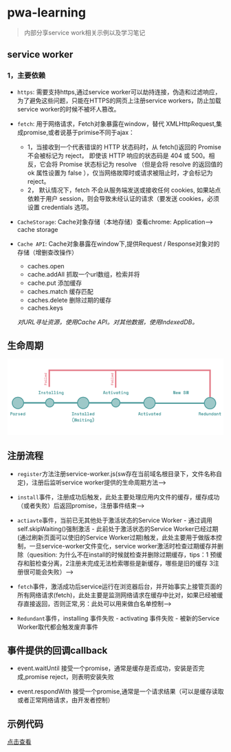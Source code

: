 # pwa-learning

> 内部分享service work相关示例以及学习笔记

## service worker

### 1，主要依赖
* `https`: 需要支持https,通过service worker可以劫持连接，伪造和过滤响应，为了避免这些问题，只能在HTTPS的网页上注册service workers，防止加载service worker的时候不被坏人篡改。
* `fetch`: 用于网络请求，Fetch对象暴露在window，替代 XMLHttpRequest,集成promise,或者说基于primise不同于ajax：
  * 1，当接收到一个代表错误的 HTTP 状态码时，从 fetch()返回的 Promise 不会被标记为 reject， 即使该 HTTP 响应的状态码是 404 或 500。相反，它会将 Promise 状态标记为 resolve （但是会将 resolve 的返回值的 ok 属性设置为 false ），仅当网络故障时或请求被阻止时，才会标记为 reject。
  * 2， 默认情况下，fetch 不会从服务端发送或接收任何 cookies, 如果站点依赖于用户 session，则会导致未经认证的请求（要发送 cookies，必须设置 credentials 选项。
* `CacheStorage`: Cache对象存储（本地存储）查看chrome: Application—> cache storage
* `Cache API`: Cache对象暴露在window下,提供Request / Response对象对的存储（增删查改操作）
    * caches.open
    * cache.addAll 抓取一个url数组，检索并将
    * cache.put 添加缓存
    * caches.match 缓存匹配
    * caches.delete 删除过期的缓存
    * caches.keys 

    _对URL寻址资源，使用Cache API。对其他数据，使用IndexedDB。_

## 生命周期
![avatar](/static/sw-life-cycle.png)

## 注册流程

* `register`方法注册service-worker.js(sw存在当前域名根目录下，文件名称自定)，注册后监听service worker提供的生命周期方法—> 

* `install`事件，注册成功后触发，此处主要处理应用内文件的缓存，缓存成功（或者失败）后返回promise，注册事件结束—> 

* `actiavte`事件，当前已无其他处于激活状态的Service Worker - 通过调用self.skipWaiting()强制激活 - 此前处于激活状态的Service Worker已经过期(通过刷新页面可以使旧的Service Worker过期)触发，此处主要用于做版本控制，一旦service-worker文件变化，service worker激活时检查过期缓存并删除（quesition: 为什么不在install的时候就检查并删除过期缓存，tips：1 预缓存和脏检查分离，2注册未完成无法检索哪些是新缓存，哪些是旧的缓存 3注册很可能会失败）—> 

* `fetch`事件，激活成功后service运行在浏览器后台，并开始事实上接管页面的所有网络请求(fetch)，此处主要是监测网络请求在缓存中比对，如果已经被缓存直接返回，否则正常,另：此处可以用来做白名单控制—>

* `Redundant`事件，installing 事件失败 - activating 事件失败 - 被新的Service Worker取代都会触发废弃事件

## 事件提供的回调callback
 
 * event.waitUntil 接受一个promise，通常是缓存是否成功，安装是否完成,promise reject，则表明安装失败

* event.respondWith
接受一个promise,通常是一个请求结果（可以是缓存读取或者正常网络请求，由开发者控制）

## 示例代码
[点击查看](/dist/service-worker.js)